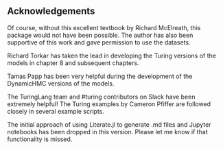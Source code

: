 ## Acknowledgements

Of course, without this excellent textbook by Richard McElreath, this package would not have been possible. The author has also been supportive of this work and gave permission to use the datasets.

Richard Torkar has taken the lead in developing the Turing versions of the models in chapter 8 and subsequent chapters. 

Tamas Papp has been very helpful during the development of the DynamicHMC versions of the models.

The TuringLang team and #turing contributors on Slack have been extremely helpful! The Turing examples by Cameron Pfiffer are followed closely in several example scripts.

The initial approach of using Literate.jl to generate .md files and Jupyter notebooks has been dropped in this version. Please let me know if that functionality is missed.
